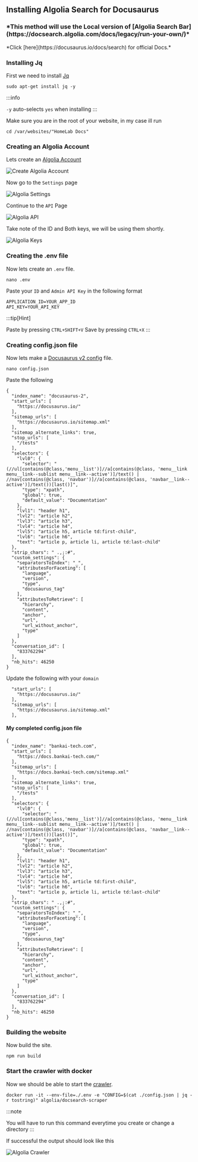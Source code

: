## Installing Algolia Search for Docusaurus
<h3>*This method will use the Local version of  [Algolia Search Bar](https://docsearch.algolia.com/docs/legacy/run-your-own/)*</h3>
*Click [here](https://docusaurus.io/docs/search) for official Docs.*

### Installing Jq
First we need to install [Jq](https://jqlang.github.io/jq/download/)
```
sudo apt-get install jq -y
```
:::info

`-y` auto-selects `yes` when installing
:::

Make sure you are in the root of your website, in my case ill run
```
cd /var/websites/"HomeLab Docs"
```
### Creating an Algolia Account
Lets create an [Algolia Account](https://dashboard.algolia.com/users/sign_up)

![Create Algolia Account](/img/Docusaurus/CreateAccount.jpg)

Now go to the `Settings` page

![Algolia Settings](/img/Docusaurus/AlgoliaSettings.jpg)

Continue to the `API` Page

![Algolia API](/img/Docusaurus/AlgoliaAPI.jpg)

Take note of the ID and Both keys, we will be using them shortly.

![Algolia Keys](/img/Docusaurus/AlgoliaKeys.jpg)

### Creating the .env file
Now lets create an `.env` file.
```
nano .env
```
Paste your `ID` and `Admin API Key` in the following format
```
APPLICATION_ID=YOUR_APP_ID
API_KEY=YOUR_API_KEY
```
:::tip[Hint]

Paste by pressing `CTRL+SHIFT+V`
Save by pressing `CTRL+X`
:::

### Creating config.json file
Now lets make a [Docusaurus v2 config](https://github.com/algolia/docsearch-configs/blob/master/configs/docusaurus-2.json) file.
```
nano config.json
```
Paste the following
```
{
  "index_name": "docusaurus-2",
  "start_urls": [
    "https://docusaurus.io/"
  ],
  "sitemap_urls": [
    "https://docusaurus.io/sitemap.xml"
  ],
  "sitemap_alternate_links": true,
  "stop_urls": [
    "/tests"
  ],
  "selectors": {
    "lvl0": {
      "selector": "(//ul[contains(@class,'menu__list')]//a[contains(@class, 'menu__link menu__link--sublist menu__link--active')]/text() | //nav[contains(@class, 'navbar')]//a[contains(@class, 'navbar__link--active')]/text())[last()]",
      "type": "xpath",
      "global": true,
      "default_value": "Documentation"
    },
    "lvl1": "header h1",
    "lvl2": "article h2",
    "lvl3": "article h3",
    "lvl4": "article h4",
    "lvl5": "article h5, article td:first-child",
    "lvl6": "article h6",
    "text": "article p, article li, article td:last-child"
  },
  "strip_chars": " .,;:#",
  "custom_settings": {
    "separatorsToIndex": "_",
    "attributesForFaceting": [
      "language",
      "version",
      "type",
      "docusaurus_tag"
    ],
    "attributesToRetrieve": [
      "hierarchy",
      "content",
      "anchor",
      "url",
      "url_without_anchor",
      "type"
    ]
  },
  "conversation_id": [
    "833762294"
  ],
  "nb_hits": 46250
}
```
Update the following with your `domain`
```
  "start_urls": [
    "https://docusaurus.io/"
  ],
  "sitemap_urls": [
    "https://docusaurus.io/sitemap.xml"
  ],
```

#### My completed config.json file
```
{
  "index_name": "bankai-tech.com",
  "start_urls": [
    "https://docs.bankai-tech.com/"
  ],
  "sitemap_urls": [
    "https://docs.bankai-tech.com/sitemap.xml"
  ],
  "sitemap_alternate_links": true,
  "stop_urls": [
    "/tests"
  ],
  "selectors": {
    "lvl0": {
      "selector": "(//ul[contains(@class,'menu__list')]//a[contains(@class, 'menu__link menu__link--sublist menu__link--active')]/text() | //nav[contains(@class, 'navbar')]//a[contains(@class, 'navbar__link--active')]/text())[last()]",
      "type": "xpath",
      "global": true,
      "default_value": "Documentation"
    },
    "lvl1": "header h1",
    "lvl2": "article h2",
    "lvl3": "article h3",
    "lvl4": "article h4",
    "lvl5": "article h5, article td:first-child",
    "lvl6": "article h6",
    "text": "article p, article li, article td:last-child"
  },
  "strip_chars": " .,;:#",
  "custom_settings": {
    "separatorsToIndex": "_",
    "attributesForFaceting": [
      "language",
      "version",
      "type",
      "docusaurus_tag"
    ],
    "attributesToRetrieve": [
      "hierarchy",
      "content",
      "anchor",
      "url",
      "url_without_anchor",
      "type"
    ]
  },
  "conversation_id": [
    "833762294"
  ],
  "nb_hits": 46250
}
```

### Building the website
Now build the site.
```
npm run build
```

### Start the crawler with docker
Now we should be able to start the [crawler](https://docsearch.algolia.com/docs/legacy/run-your-own/#run-the-crawl-from-the-docker-image).
```
docker run -it --env-file=./.env -e "CONFIG=$(cat ./config.json | jq -r tostring)" algolia/docsearch-scraper
```
:::note

You will have to run this command everytime you create or change a directory
:::

If successful the output should look like this

![Algolia Crawler](/img/Docusaurus/Crawler.jpg)
